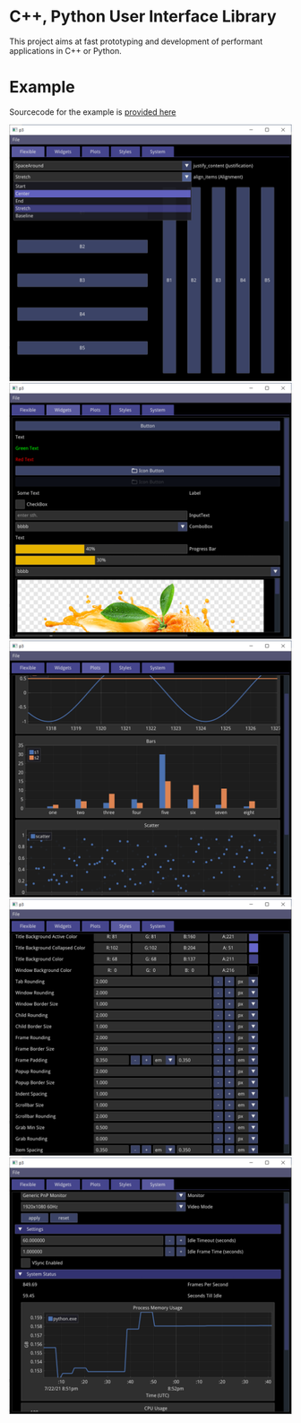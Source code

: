 # C++, Python User Interface Library

This project aims at fast prototyping and development of performant applications in C++ or Python.

#  Example

Sourcecode for the example is [provided here](python/gallery)

![flexible](doc/flexible.png)
![widgets](doc/widgets.png)
![plots](doc/plots.png)
![styles](doc/styling.png)
![system](doc/system.png)

